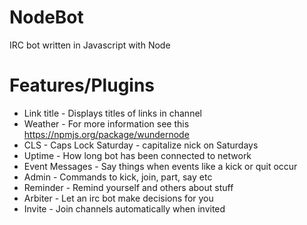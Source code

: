 NodeBot
=======

IRC bot written in Javascript with Node

Features/Plugins
=======
* Link title     - Displays titles of links in channel
* Weather        - For more information see this https://npmjs.org/package/wundernode
* CLS            - Caps Lock Saturday - capitalize nick on Saturdays
* Uptime         - How long bot has been connected to network
* Event Messages - Say things when events like a kick or quit occur 
* Admin          - Commands to kick, join, part, say etc
* Reminder       - Remind yourself and others about stuff
* Arbiter        - Let an irc bot make decisions for you
* Invite         - Join channels automatically when invited